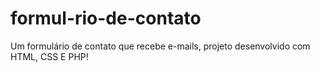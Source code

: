 # formul-rio-de-contato
Um formulário de contato que recebe e-mails, projeto desenvolvido com HTML, CSS E PHP!
